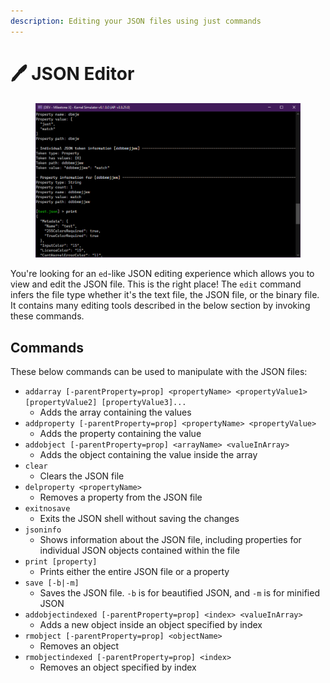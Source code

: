 ```yaml
---
description: Editing your JSON files using just commands
---
```


# 🖊 JSON Editor

<figure><img src="../../../.gitbook/assets/image (23).png" alt=""><figcaption></figcaption></figure>

You're looking for an `ed`-like JSON editing experience which allows you to view and edit the JSON file. This is the right place! The `edit` command infers the file type whether it's the text file, the JSON file, or the binary file. It contains many editing tools described in the below section by invoking these commands.

## Commands

These below commands can be used to manipulate with the JSON files:

* `addarray [-parentProperty=prop] <propertyName> <propertyValue1> [propertyValue2] [propertyValue3]...`
  * Adds the array containing the values
* `addproperty [-parentProperty=prop] <propertyName> <propertyValue>`
  * Adds the property containing the value
* `addobject [-parentProperty=prop] <arrayName> <valueInArray>`
  * Adds the object containing the value inside the array
* `clear`
  * Clears the JSON file
* `delproperty <propertyName>`
  * Removes a property from the JSON file
* `exitnosave`
  * Exits the JSON shell without saving the changes
* `jsoninfo`
  * Shows information about the JSON file, including properties for individual JSON objects contained within the file
* `print [property]`
  * Prints either the entire JSON file or a property
* `save [-b|-m]`
  * Saves the JSON file. `-b` is for beautified JSON, and `-m` is for minified JSON
* `addobjectindexed [-parentProperty=prop] <index> <valueInArray>`
  * Adds a new object inside an object specified by index
* `rmobject [-parentProperty=prop] <objectName>`
  * Removes an object
* `rmobjectindexed [-parentProperty=prop] <index>`
  * Removes an object specified by index
